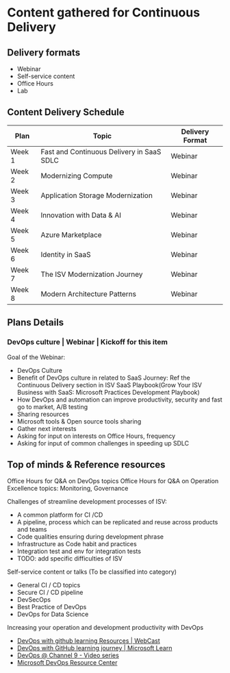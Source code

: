 # Content gathered for Continuous Delivery

## Delivery formats

* Webinar 
* Self-service content 
* Office Hours
* Lab

## Content Delivery Schedule

Plan | Topic | Delivery Format 
---- | ----- | ---------------
Week 1 | Fast and Continuous Delivery in SaaS SDLC | Webinar
Week 2 | Modernizing Compute | Webinar
Week 3 | Application Storage Modernization | Webinar
Week 4 | Innovation with Data & AI | Webinar
Week 5 | Azure Marketplace | Webinar
Week 6 | Identity in SaaS | Webinar
Week 7 | The ISV Modernization Journey | Webinar
Week 8 | Modern Architecture Patterns | Webinar


## Plans Details

### DevOps culture | Webinar | Kickoff for this item

Goal of the Webinar:
* DevOps Culture
* Benefit of DevOps culture in related to SaaS Journey:
  Ref the Continuous Delivery section in ISV SaaS Playbook(Grow Your ISV Business with SaaS: Microsoft Practices Development Playbook)
* How DevOps and automation can improve productivity, security and fast go to market, A/B testing
* Sharing resources
* Microsoft tools & Open source tools sharing
* Gather next interests
* Asking for input on interests on Office Hours, frequency 
* Asking for input of common challenges in speeding up SDLC

## Top of minds & Reference resources

Office Hours for Q&A on DevOps topics
Office Hours for Q&A on Operation Excellence topics: Monitoring, Governance

Challenges of streamline development processes of ISV:
* A common platform for CI /CD
* A pipeline, process which can be replicated and reuse across products and teams
* Code qualities ensuring during development phrase
* Infrastructure as Code habit and practices
* Integration test and env for integration tests
* TODO: add specific difficulties of ISV 

Self-service content or talks (To be classified into category)
* General CI / CD topics
* Secure CI / CD pipeline 
* DevSecOps
* Best Practice of DevOps
* DevOps for Data Science

Increasing your operation and development productivity with DevOps
* [DevOps with github learning Resources | WebCast](https://resources.github.com/webcasts/)
* [DevOps with GitHub learning journey | Microsoft Learn](https://partner.microsoft.com/en-US/training/assets/collection/devops-with-github-learning-journey)
* [DevOps @ Channel 9 - Video series](https://channel9.msdn.com/Search?term=DevOps&lang-en=true)
* [Microsoft DevOps Resource Center](https://docs.microsoft.com/en-us/azure/devops/learn/)

    
